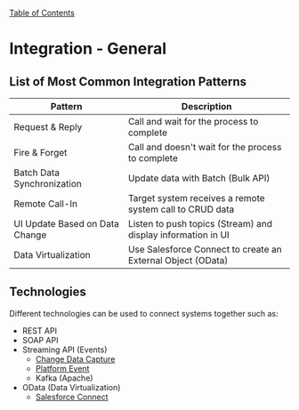 [Table of Contents](../Documentation.md)

# Integration - General

## List of Most Common Integration Patterns

| Pattern                      | Description                                                    |
|------------------------------|----------------------------------------------------------------|
| Request & Reply               | Call and wait for the process to complete                      |
| Fire & Forget                 | Call and doesn't wait for the process to complete             |
| Batch Data Synchronization    | Update data with Batch (Bulk API)                              |
| Remote Call-In                | Target system receives a remote system call to CRUD data        |
| UI Update Based on Data Change| Listen to push topics (Stream) and display information in UI    |
| Data Virtualization           | Use Salesforce Connect to create an External Object (OData)     |

## Technologies

Different technologies can be used to connect systems together such as:
- REST API
- SOAP API
- Streaming API (Events)
    - [Change Data Capture](ChangeDataCapture.md)
    - [Platform Event](PlatformEvent.md)
    - Kafka (Apache)
- OData (Data Virtualization)
    - [Salesforce Connect](SalesforceConnect.md)
